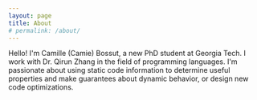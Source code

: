 ```yaml
---
layout: page
title: About
# permalink: /about/
---
```


Hello! I'm Camille (Camie) Bossut, a new PhD student at Georgia Tech. I work with Dr. Qirun Zhang in the field of programming languages. I'm passionate about using static code information to determine useful properties and make guarantees about dynamic behavior, or design new code optimizations.


        